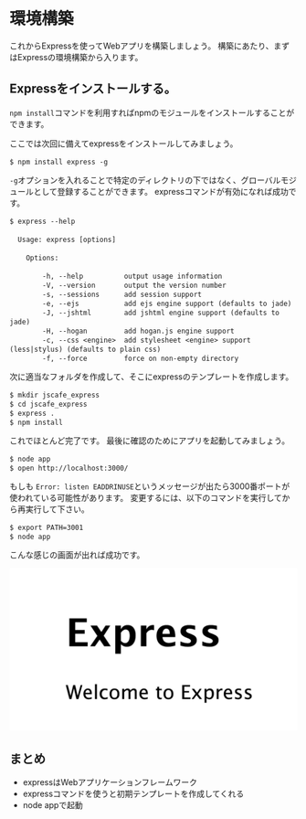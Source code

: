 環境構築
=================

これからExpressを使ってWebアプリを構築しましょう。
構築にあたり、まずはExpressの環境構築から入ります。

Expressをインストールする。
----------------

`npm install`コマンドを利用すればnpmのモジュールをインストールすることができます。

ここでは次回に備えてexpressをインストールしてみましょう。

```shell
$ npm install express -g
```

`-g`オプションを入れることで特定のディレクトリの下ではなく、グローバルモジュールとして登録することができます。
expressコマンドが有効になれば成功です。

```shell
$ express --help

  Usage: express [options]

    Options:

        -h, --help          output usage information
        -V, --version       output the version number
        -s, --sessions      add session support
        -e, --ejs           add ejs engine support (defaults to jade)
        -J, --jshtml        add jshtml engine support (defaults to jade)
        -H, --hogan         add hogan.js engine support
        -c, --css <engine>  add stylesheet <engine> support (less|stylus) (defaults to plain css)
        -f, --force         force on non-empty directory
```

次に適当なフォルダを作成して、そこにexpressのテンプレートを作成します。

```shell
$ mkdir jscafe_express
$ cd jscafe_express
$ express .
$ npm install
```

これでほとんど完了です。
最後に確認のためにアプリを起動してみましょう。

```shell
$ node app
$ open http://localhost:3000/
```

もしも `Error: listen EADDRINUSE`というメッセージが出たら3000番ポートが使われている可能性があります。
変更するには、以下のコマンドを実行してから再実行して下さい。

```shell
$ export PATH=3001
$ node app
```

こんな感じの画面が出れば成功です。

![image](express.png)

まとめ
----------

- expressはWebアプリケーションフレームワーク
- expressコマンドを使うと初期テンプレートを作成してくれる
- node appで起動
